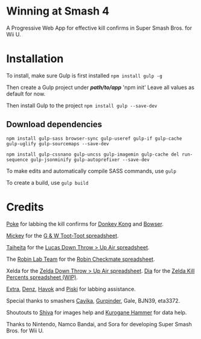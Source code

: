 # Winning at Smash 4
A Progressive Web App for effective kill confirms in Super Smash Bros. for Wii U.

# Installation
To install, make sure Gulp is first installed `npm install gulp -g`

Then create a Gulp project under **_path/to/app_** 'npm init'
Leave all values as default for now.

Then install Gulp to the project `npm install gulp --save-dev`

## Download dependencies

`npm install gulp-sass browser-sync gulp-useref gulp-if gulp-cache gulp-uglify gulp-sourcemaps --save-dev`


`npm install gulp-cssnano gulp-uncss gulp-imagemin gulp-cache del run-sequence gulp-jsonminify gulp-autoprefixer --save-dev`

To make edits and automatically compile SASS commands, use `gulp`

To create a build, use `gulp build`

# Credits

<a href="https://twitter.com/TheVonDk" target="_blank" rel="noopener">Poke</a> for labbing the kill confirms for <a href="https://docs.google.com/spreadsheets/d/1OvUy2gsTrUj96cAHSkSIZHGnUaaS-UrX6SdFKyctNmU/edit#gid=932844731" target="_blank" rel="noopener">Donkey Kong</a> and <a href="https://docs.google.com/spreadsheets/d/1bGbb7fiX1W0Oer58yf6Kcwtx_zgxg--WYGrUpxTjRpk/edit#gid=432871589" target="_blank" rel="noopener">Bowser</a>.

<a href="https://twitter.com/houseoffastfood" target="_blank" rel="noopener">Mickey</a> for the <a href="https://docs.google.com/spreadsheets/d/1AxpLDkDltkjAND819JrbgfIgPH_pjkeFPhjpzXPDgP0/edit#gid=0" target="_blank" rel="noopener">G &amp; W Toot-Toot spreadsheet</a>.

<a href="https://twitter.com/Tihit212" target="_blank" rel="noopener">Taiheita</a> for the <a href="https://docs.google.com/spreadsheets/d/1wIHQkV-RTsKBQq9_aBrP2yE9B55gCeN2cbilx3InPYo/edit#gid=1136269350" target="_blank" rel="noopener">Lucas Down Throw > Up Air spreadsheet</a>.

The <a href="https://twitter.com/robinlabteam" target="_blank" rel="noopener">Robin Lab Team</a> for the <a href="https://docs.google.com/spreadsheets/d/1VNYNt0JFe7ak02Db_Ds1Y1QdoK7muOaPSqqd0c5JOUs/edit#gid=0" target="_blank" rel="noopener">Robin Checkmate spreadsheet</a>.

Xelda for the <a href="https://docs.google.com/spreadsheets/d/1zd5Ky1MR9ECFCtKRlfyQ77YNT9gAZ7GNXJkqZGVgmoI/edit#gid=511032032" target="_blank" rel="noopener">Zelda Down Throw > Up Air spreadsheet</a>. <a href="https://twitter.com/BanZelda" target="_blank" rel="noopener">Dia</a> for the <a href="https://docs.google.com/spreadsheets/d/1DJ6nOhD5csa5xEgPvgCXMXKR-Gsy_WwbtJARkbCxTIA/edit#gid=0" target="_blank" rel="noopener">Zelda Kill Percents spreadsheet (WIP)</a>.

<a href="https://twitter.com/unwnded?lang=en" target="_blank" rel="noopener">Extra</a>, <a href="https://twitter.com/Dsafunky1" target="_blank" rel="noopener">Denz</a>, <a href="https://twitter.com/Havok_96" target="_blank" rel="noopener">Havok</a> and <a href="https://twitter.com/JPiskopos" target="_blank" rel="noopener">Piski</a> for labbing assistance.

Special thanks to smashers <a href="https://twitter.com/cayiika" target="_blank" rel="noopener">Cayika</a>, <a href="https://twitter.com/Gurpwnder" target="_blank" rel="noopener">Gurpinder</a>, Gale, BJN39, eta3372.

Shoutouts to <a href="https://twitter.com/likeacyansunday" target="_blank" rel="noopener">Shiva</a> for images help and <a href="https://twitter.com/KuroganeHammer" target="_blank" rel="noopener">Kurogane Hammer</a> for data help.

Thanks to Nintendo, Namco Bandai, and Sora for developing Super Smash Bros. for Wii U.